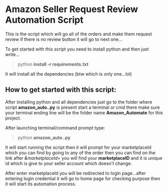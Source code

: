 # Amazon Seller Request Review Automation Script
This is the script which will go all of the orders and make them request review if there is no review button it will go to next one...

To get started with this script you need to install python and then just write...

> python **install -r requirements.txt**

It will install all the dependencies (btw which is only one...lol)

## How to get started with this script:
After installing python and all dependencies just go to the folder where script **amazon_auto..py** is present start a terminal or cmd there make sure your terminal ending line will be the folder name **Amazon_Automate** for this project. 

After launching terminal/command prompt type:

> python **amazon_auto..py**

It will start running the script then it will prompt for your marketplaceId which you can find by going to any of the order then you can find on the link after *&marketplaceId=* you will find your **marketplaceID** and it is unique id which is give to your seller account which doesn't change.

After enter marketplaceId you will be redirected to login page...after entering login credential it will go to home page for checking purpose then it will start its automation process.